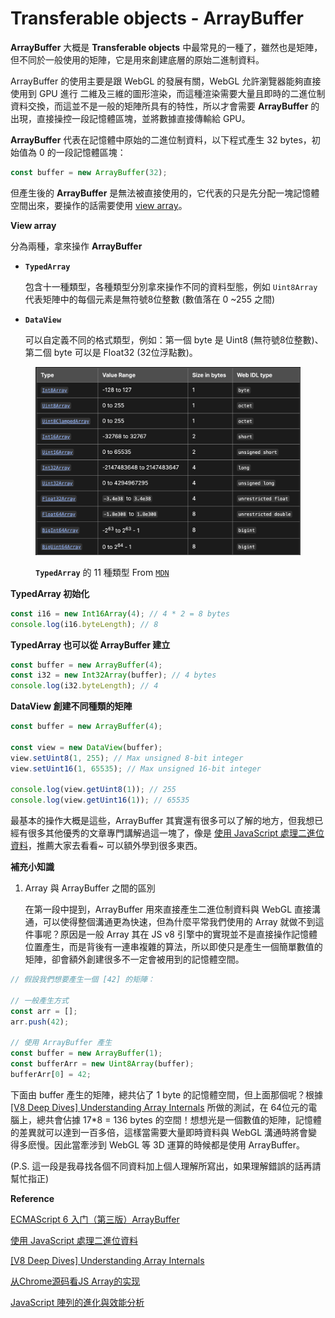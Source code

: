 # Transferable objects - ArrayBuffer

**ArrayBuffer** 大概是 **Transferable objects** 中最常見的一種了，雖然也是矩陣，但不同於一般使用的矩陣，它是用來創建底層的原始二進制資料。

ArrayBuffer 的使用主要是跟 WebGL 的發展有關，WebGL 允許瀏覽器能夠直接使用到 GPU 進行 二維及三維的圖形渲染，而這種渲染需要大量且即時的二進位制資料交換，而這並不是一般的矩陣所具有的特性，所以才會需要 **ArrayBuffer** 的出現，直接操控一段記憶體區塊，並將數據直接傳輸給 GPU。

**ArrayBuffer** 代表在記憶體中原始的二進位制資料，以下程式產生 32 bytes，初始值為 0 的一段記憶體區塊：

```javascript
const buffer = new ArrayBuffer(32);
```

但產生後的 **ArrayBuffer** 是無法被直接使用的，它代表的只是先分配一塊記憶體空間出來，要操作的話需要使用 [view array](https://developer.mozilla.org/en-US/docs/Web/JavaScript/Guide/Typed\_arrays#views)。

**View array**

分為兩種，拿來操作 **ArrayBuffer**

*   **`TypedArray`**

    包含十一種類型，各種類型分別拿來操作不同的資料型態，例如 `Uint8Array` 代表矩陣中的每個元素是無符號8位整數 (數值落在 0 \~255 之間)
*   **`DataView`**

    可以自定義不同的格式類型，例如：第一個 byte 是 Uint8 (無符號8位整數)、第二個 byte 可以是 Float32 (32位浮點數)。

<figure><img src=".gitbook/assets/截圖 2023-09-10 下午6.25.39.png" alt=""><figcaption><p><strong><code>TypedArray</code></strong> 的 11 種類型 From <a href="https://developer.mozilla.org/en-US/docs/Web/JavaScript/Guide/Typed_arrays"><code>MDN</code></a></p></figcaption></figure>

**TypedArray 初始化**

```javascript
const i16 = new Int16Array(4); // 4 * 2 = 8 bytes
console.log(i16.byteLength); // 8
```

**TypedArray 也可以從 ArrayBuffer 建立**

```javascript
const buffer = new ArrayBuffer(4);
const i32 = new Int32Array(buffer); // 4 bytes
console.log(i32.byteLength); // 4
```

**DataView 創建不同種類的矩陣**

```javascript
const buffer = new ArrayBuffer(4);

const view = new DataView(buffer);
view.setUint8(1, 255); // Max unsigned 8-bit integer
view.setUint16(1, 65535); // Max unsigned 16-bit integer

console.log(view.getUint8(1)); // 255
console.log(view.getUint16(1)); // 65535
```

最基本的操作大概是這些，ArrayBuffer 其實還有很多可以了解的地方，但我想已經有很多其他優秀的文章專門講解過這一塊了，像是 [使用 JavaScript 處理二進位資料](https://blog.techbridge.cc/2017/09/24/binary-data-manipulations-in-javascript/)，推薦大家去看看\~ 可以額外學到很多東西。



**補充小知識**

1.  Array 與 ArrayBuffer 之間的區別

    在第一段中提到，ArrayBuffer 用來直接產生二進位制資料與 WebGL 直接溝通，可以使得整個溝通更為快速，但為什麼平常我們使用的 Array 就做不到這件事呢？原因是一般 Array 其在 JS v8 引擎中的實現並不是直接操作記憶體位置產生，而是背後有一連串複雜的算法，所以即使只是產生一個簡單數值的矩陣，卻會額外創建很多不一定會被用到的記憶體空間。

```javascript
// 假設我們想要產生一個 [42] 的矩陣：

// 一般產生方式 
const arr = [];
arr.push(42);

// 使用 ArrayBuffer 產生
const buffer = new ArrayBuffer(1);
const bufferArr = new Uint8Array(buffer);
bufferArr[0] = 42;
```

下面由 buffer 產生的矩陣，總共佔了 1 byte 的記憶體空間，但上面那個呢？根據 [\[V8 Deep Dives\] Understanding Array Internals](https://itnext.io/v8-deep-dives-understanding-array-internals-5b17d7a28ecc) 所做的測試，在 64位元的電腦上，總共會佔據 17\*8 = 136 bytes 的空間！想想光是一個數值的矩陣，記憶體的差異就可以達到一百多倍，這樣當需要大量即時資料與 WebGL 溝通時將會變得多麽慢。因此當牽涉到 WebGL 等 3D 運算的時候都是使用 ArrayBuffer。

(P.S. 這一段是我尋找各個不同資料加上個人理解所寫出，如果理解錯誤的話再請幫忙指正)



**Reference**

[ECMAScript 6 入门（第三版）ArrayBuffer](https://wizardforcel.gitbooks.io/es6-tutorial-3e/content/docs/arraybuffer.html)

[使用 JavaScript 處理二進位資料](https://blog.techbridge.cc/2017/09/24/binary-data-manipulations-in-javascript/)

[\[V8 Deep Dives\] Understanding Array Internals](https://itnext.io/v8-deep-dives-understanding-array-internals-5b17d7a28ecc)

[从Chrome源码看JS Array的实现](https://zhuanlan.zhihu.com/p/26388217)

[JavaScript 陣列的進化與效能分析](https://www.itread01.com/article/1505716487.html)
